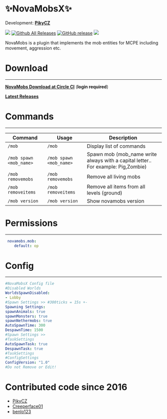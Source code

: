 # ✨NovaMobsX✨ 

Development: **[PikyCZ](https://github.com/PikyCZ)**

![](https://circleci.com/gh/PikyCZ/NovaMobsX.svg?style=shield&circle-token=ef:a9:c6:67:1a:e3:2b:fe:67:4b:d6:d1:d7:bf:35:18)
[![Github All Releases](https://img.shields.io/github/downloads/PikyCZ/NovaMobsX/total.svg)](https://github.com/PikyCZ/NovaMobsX/releases)
[![GitHub release](https://img.shields.io/github/release/PikyCZ/NovaMobsX.svg)](https://github.com/PikyCZ/NovaMobsX/releases/latest)
[![](https://img.shields.io/badge/stable-status-brightgreen.svg)](status/status.md)

NovaMobs is a plugin that implements the mob entities for MCPE including movement, aggression etc.

# Download
 ---------
__[NovaMobs Download at Circle CI](https://circleci.com/gh/PikyCZ/NovaMobsX/tree/master/)__ (**login required**)

__[Latest Releases](https://github.com/PikyCZ/NovaMobsX/releases)__ 

# Commands
-----------
| Command | Usage | Description |
| ------- |  ----- | ----------- |
| `/mob` | `/mob` | Display list of commands|
| `/mob spawn <mob_name>` | `/mob spawn <mob_name>` | Spawn mob (mob_name write always with a capital letter.. For example: Pig,Zombie)
| `/mob removemobs` | `/mob removemobs` | Remove all living mobs|
| `/mob removeitems` | `/mob removeitems` | Remove all items from all levels (ground)|
| `/mob version` | `/mob version` | Show novamobs version|

# Permissions
-------------
```yml
 novamobs.mob:
    default: op
  ```
# Config
--------
```yml
#NovaMobsX Config file
#Disabled Worlds 
WorldsSpawnDisabled:
- Lobby
#Spawn Settings >> #300ticks = 15s +-
Spawning Settings:
spawnAnimals: true
spawnMonsters: true
spawnNethermobs: true
AutoSpawnTime: 300 
DespawnTime: 1500
#Spawn Settings >>
#TaskSettings
AutoSpawnTask: true
DespawnTask: true
#TaskSettings
#ConfigSettings
ConfigVersion: "1.0"
#Do not Remove or Edit!
```

# Contributed code since 2016
* [PikyCZ](https://github.com/PikyCZ)
* [Creeperface01](https://github.com/Creeperface01)
* [benlo123](//https://github.com/benlo123)
